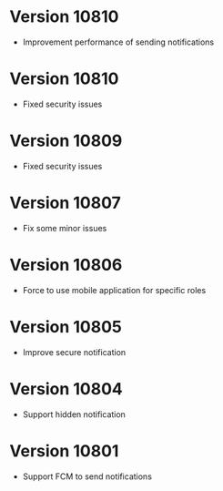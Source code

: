 # Version 10810
- Improvement performance of sending notifications

# Version 10810
- Fixed security issues

# Version 10809
- Fixed security issues

# Version 10807
- Fix some minor issues

# Version 10806
- Force to use mobile application for specific roles

# Version 10805
- Improve secure notification

# Version 10804
- Support hidden notification

# Version 10801
- Support FCM to send notifications